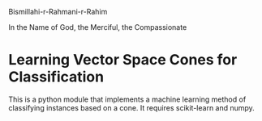 Bismillahi-r-Rahmani-r-Rahim

In the Name of God, the Merciful, the Compassionate

Learning Vector Space Cones for Classification
==============================================

This is a python module that implements a machine learning method of
classifying instances based on a cone. It requires scikit-learn and
numpy.